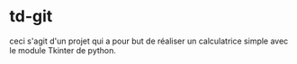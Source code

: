 # td-git

ceci s'agit d'un projet qui a pour but de réaliser un calculatrice simple avec le module Tkinter de python.
